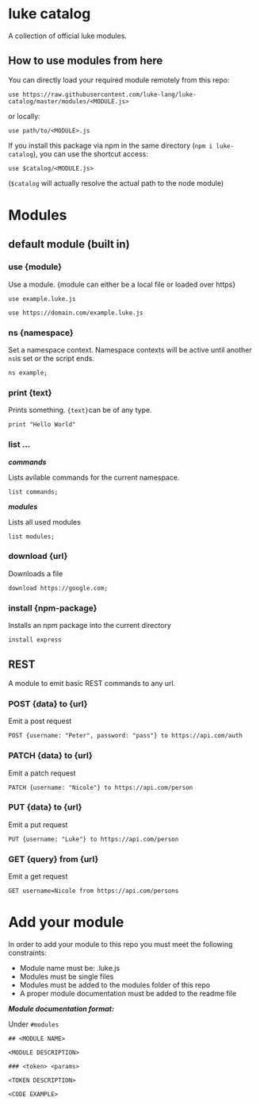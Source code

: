 # luke catalog

A collection of official luke modules.

## How to use modules from here


You can directly load your required module remotely from this repo:

```luke
use https://raw.githubusercontent.com/luke-lang/luke-catalog/master/modules/<MODULE.js>
```

or locally:

```luke
use path/to/<MODULE>.js
```

If you install this package via npm in the same directory (`npm i luke-catalog`), you can use the shortcut access:

```luke
use $catalog/<MODULE.js>
```

(`$catalog` will actually resolve the actual path to the node module)

# Modules

## default module (built in)

### use {module}

Use a module. {module can either be a local file or loaded over https}

```luke
use example.luke.js

use https://domain.com/example.luke.js
```

### ns {namespace}

Set a namespace context. Namespace contexts will be active until another `ns`is set or the script ends.

```luke
ns example;
```

### print {text}

Prints something. `{text}`can be of any type.

```luke
print "Hello World"
```

### list ...

***commands***

Lists avilable commands for the current namespace.

```luke
list commands;
```

***modules***

Lists all used modules

```luke
list modules;
```


### download {url}

Downloads a file

```luke
download https://google.com;
```

### install {npm-package}

Installs an npm package into the current directory

```luke
install express
```



## REST

A module to emit basic REST commands to any url.


### POST {data} to {url}

Emit a post request

```luke
POST {username: "Peter", password: "pass"} to https://api.com/auth
```

### PATCH {data} to {url}

Emit a patch request

```luke
PATCH {username: "Nicole"} to https://api.com/person
```

### PUT {data} to {url}

Emit a put request

```luke
PUT {username: "Luke"} to https://api.com/person
```

### GET {query} from {url}

Emit a get request

```luke
GET username=Nicole from https://api.com/persons
```




# Add your module

In order to add your module to this repo you must meet the following constraints:

* Module name must be: <MODULENAME>.luke.js
* Modules must be single files
* Modules must be added to the modules folder of this repo
* A proper module documentation must be added to the readme file

***Module documentation format:***

Under `#modules`

```
## <MODULE NAME>

<MODULE DESCRIPTION>

### <token> <params>

<TOKEN DESCRIPTION>

<CODE EXAMPLE>
```
